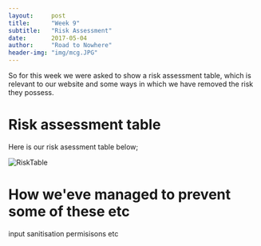 ```yaml
---
layout:     post
title:      "Week 9"
subtitle:   "Risk Assessment"
date:       2017-05-04
author:     "Road to Nowhere"
header-img: "img/mcg.JPG"
---
```


So for this week we were asked to show a risk assessment table, which is relevant to our website and some ways in which we have removed the risk they possess.

# Risk assessment table

Here is our risk asessment table below;

<img src="https://github.com/phellsten/phellsten.github.io/blob/master/images/blog/week9/Risk%20assessment.png" alt="RiskTable">

# How we'eve managed to prevent some of these etc

input sanitisation
permisisons
etc
